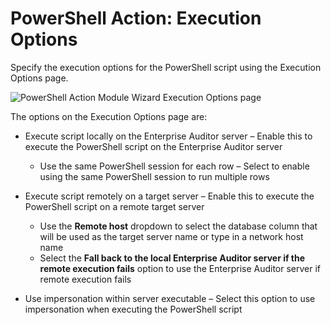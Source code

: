 # PowerShell Action: Execution Options

Specify the execution options for the PowerShell script using the Execution Options page.

![PowerShell Action Module Wizard Execution Options page](/img/versioned_docs/accessanalyzer_11.6/accessanalyzer/admin/datacollector/commandlineutility/executionoptions.webp)

The options on the Execution Options page are:

- Execute script locally on the Enterprise Auditor server – Enable this to execute the PowerShell
  script on the Enterprise Auditor server

  - Use the same PowerShell session for each row – Select to enable using the same PowerShell
    session to run multiple rows

- Execute script remotely on a target server – Enable this to execute the PowerShell script on a
  remote target server

  - Use the **Remote host** dropdown to select the database column that will be used as the target
    server name or type in a network host name
  - Select the **Fall back to the local Enterprise Auditor server if the remote execution fails**
    option to use the Enterprise Auditor server if remote execution fails

- Use impersonation within server executable – Select this option to use impersonation when
  executing the PowerShell script
